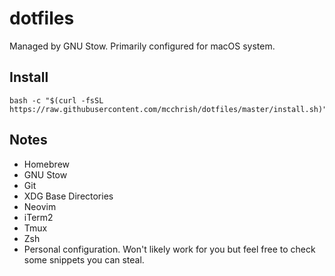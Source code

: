 # dotfiles

Managed by GNU Stow. Primarily configured for macOS system.

## Install

```shell
bash -c "$(curl -fsSL https://raw.githubusercontent.com/mcchrish/dotfiles/master/install.sh)"
```

## Notes

- Homebrew
- GNU Stow
- Git
- XDG Base Directories
- Neovim
- iTerm2
- Tmux
- Zsh
- Personal configuration. Won't likely work for you but feel free to check some
  snippets you can steal.
